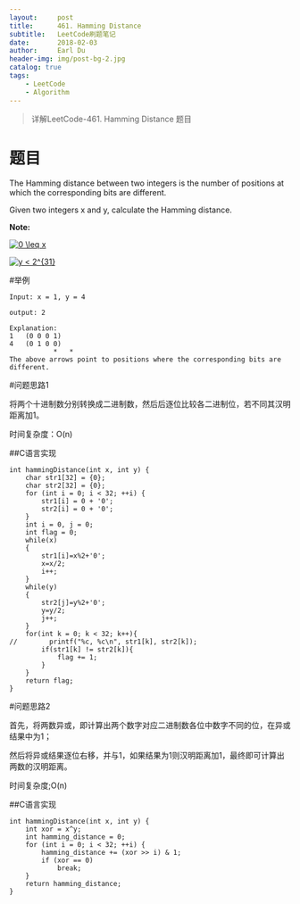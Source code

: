 ```yaml
---
layout:     post
title:      461. Hamming Distance
subtitle:   LeetCode刷题笔记
date:       2018-02-03
author:     Earl Du
header-img: img/post-bg-2.jpg
catalog: true
tags:
    - LeetCode
    - Algorithm
---
```


>详解LeetCode-461. Hamming Distance 题目

# 题目

The Hamming distance between two integers is the number of positions at which the corresponding bits are different.

Given two integers x and y, calculate the Hamming distance.

**Note:**

<a href="http://www.codecogs.com/eqnedit.php?latex=0&space;\leq&space;x" target="_blank"><img src="http://latex.codecogs.com/gif.latex?0&space;\leq&space;x" title="0 \leq x" /></a>

<a href="http://www.codecogs.com/eqnedit.php?latex=y&space;<&space;2^{31}" target="_blank"><img src="http://latex.codecogs.com/gif.latex?y&space;<&space;2^{31}" title="y < 2^{31}" /></a>

#举例

	Input: x = 1, y = 4

	output: 2

	Explanation:
	1	(0 0 0 1)
	4	(0 1 0 0)
	           *   *
	The above arrows point to positions where the corresponding bits are different.

#问题思路1

将两个十进制数分别转换成二进制数，然后后逐位比较各二进制位，若不同其汉明距离加1。

时间复杂度：O(n)

##C语言实现

	int hammingDistance(int x, int y) {
	    char str1[32] = {0};
	    char str2[32] = {0};
	    for (int i = 0; i < 32; ++i) {
	        str1[i] = 0 + '0';
	        str2[i] = 0 + '0';
	    }
	    int i = 0, j = 0;
	    int flag = 0;
	    while(x)
	    {
	        str1[i]=x%2+'0';
	        x=x/2;
	        i++;
	    }
	    while(y)
	    {
	        str2[j]=y%2+'0';
	        y=y/2;
	        j++;
	    }
	    for(int k = 0; k < 32; k++){
	//        printf("%c, %c\n", str1[k], str2[k]);
	        if(str1[k] != str2[k]){
	            flag += 1;
	        }
	    }
	    return flag;
	}

#问题思路2

首先，将两数异或，即计算出两个数字对应二进制数各位中数字不同的位，在异或结果中为1；

然后将异或结果逐位右移，并与1，如果结果为1则汉明距离加1，最终即可计算出两数的汉明距离。

时间复杂度;O(n)

##C语言实现

	int hammingDistance(int x, int y) {
	    int xor = x^y;
	    int hamming_distance = 0;
	    for (int i = 0; i < 32; ++i) {
	        hamming_distance += (xor >> i) & 1;
	        if (xor == 0)
	            break;
	    }
	    return hamming_distance;
	}